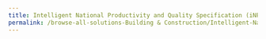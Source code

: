 ```yaml
---
title: Intelligent National Productivity and Quality Specification (iNPQS)
permalink: /browse-all-solutions-Building & Construction/Intelligent-National-Productivity-and-Quality-Specification-(iNPQS)
---
```



